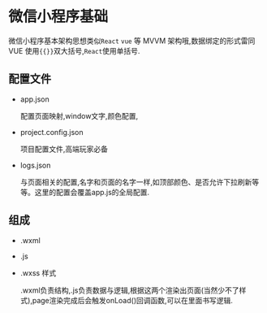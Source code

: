 # 微信小程序基础

  微信小程序基本架构思想类似`React` `vue` 等 MVVM 架构哦,数据绑定的形式雷同VUE 使用`{{}}`双大括号,`React`使用单括号.

## 配置文件
  - app.json

    配置页面映射,window文字,颜色配置,

  - project.config.json

    项目配置文件,高端玩家必备

  - logs.json

    与页面相关的配置,名字和页面的名字一样,如顶部颜色、是否允许下拉刷新等等。这里的配置会覆盖app.js的全局配置.

## 组成
  - .wxml 
  - .js
  - .wxss 样式

    .wxml负责结构,.js负责数据与逻辑,根据这两个渲染出页面(当然少不了样式),page渲染完成后会触发onLoad()回调函数,可以在里面书写逻辑.
